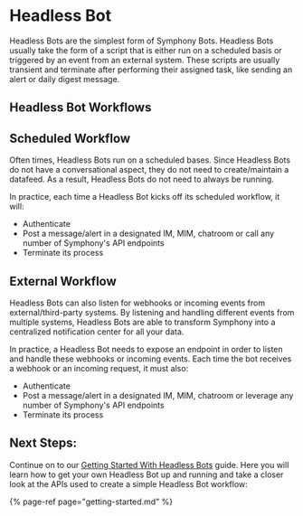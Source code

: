 # Headless Bot

Headless Bots are the simplest form of Symphony Bots. Headless Bots usually take the form of a script that is either run on a scheduled basis or triggered by an event from an external system. These scripts are usually transient and terminate after performing their assigned task, like sending an alert or daily digest message.

## Headless Bot Workflows

## Scheduled Workflow

Often times, Headless Bots run on a scheduled bases. Since Headless Bots do not have a conversational aspect, they do not need to create/maintain a datafeed.  As a result, Headless Bots do not need to always be running.

In practice, each time a Headless Bot kicks off its scheduled workflow, it will:

* Authenticate
* Post a message/alert in a designated IM, MIM, chatroom or call any number of Symphony's API endpoints
* Terminate its process 

## External Workflow

Headless Bots can also listen for webhooks or incoming events from external/third-party systems. By listening and handling different events from multiple systems, Headless Bots are able to transform Symphony into a centralized notification center for all your data.

In practice, a Headless Bot needs to expose an endpoint in order to listen and handle these webhooks or incoming events. Each time the bot receives a webhook or an incoming request, it must also:

* Authenticate
* Post a message/alert in a designated IM, MIM, chatroom or leverage any number of Symphony's API endpoints
* Terminate its process

## Next Steps:

Continue on to our [Getting Started With Headless Bots](getting-started.md) guide. Here you will learn how to get your own Headless Bot up and running and take a closer look at the APIs used to create a simple Headless Bot workflow:

{% page-ref page="getting-started.md" %}

